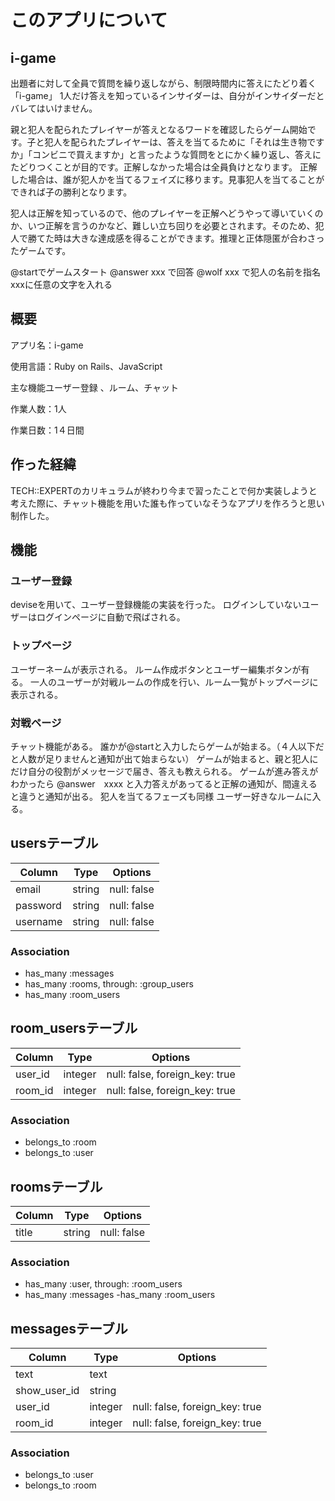 # このアプリについて
## i-game
出題者に対して全員で質問を繰り返しながら、制限時間内に答えにたどり着く「i-game」
1人だけ答えを知っているインサイダーは、自分がインサイダーだとバレてはいけません。

親と犯人を配られたプレイヤーが答えとなるワードを確認したらゲーム開始です。子と犯人を配られたプレイヤーは、答えを当てるために「それは生き物ですか」「コンビニで買えますか」と言ったような質問をとにかく繰り返し、答えにたどりつくことが目的です。正解しなかった場合は全員負けとなります。
正解した場合は、誰が犯人かを当てるフェイズに移ります。見事犯人を当てることができれば子の勝利となります。

犯人は正解を知っているので、他のプレイヤーを正解へどうやって導いていくのか、いつ正解を言うのかなど、難しい立ち回りを必要とされます。そのため、犯人で勝てた時は大きな達成感を得ることができます。推理と正体隠匿が合わさったゲームです。

@startでゲームスタート
@answer xxx で回答
@wolf xxx で犯人の名前を指名
xxxに任意の文字を入れる

## 概要
アプリ名：i-game

使用言語：Ruby on Rails、JavaScript

主な機能ユーザー登録 、ルーム、チャット

作業人数：1人

作業日数：1４日間

## 作った経緯
TECH::EXPERTのカリキュラムが終わり今まで習ったことで何か実装しようと考えた際に、チャット機能を用いた誰も作っていなそうなアプリを作ろうと思い制作した。
## 機能
### ユーザー登録
deviseを用いて、ユーザー登録機能の実装を行った。 ログインしていないユーザーはログインページに自動で飛ばされる。
### トップページ
ユーザーネームが表示される。
ルーム作成ボタンとユーザー編集ボタンが有る。
一人のユーザーが対戦ルームの作成を行い、ルーム一覧がトップページに表示される。
### 対戦ページ
チャット機能がある。
誰かが@startと入力したらゲームが始まる。（４人以下だと人数が足りませんと通知が出て始まらない）
ゲームが始まると、親と犯人にだけ自分の役割がメッセージで届き、答えも教えられる。
ゲームが進み答えがわかったら
@answer　xxxx
と入力答えがあってると正解の通知が、間違えると違うと通知が出る。
犯人を当てるフェーズも同様
ユーザー好きなルームに入る。
## usersテーブル
|Column|Type|Options|
|------|----|-------|
|email|string|null: false|
|password|string|null: false|
|username|string|null: false|
### Association
- has_many :messages
- has_many :rooms, through: :group_users
- has_many :room_users

## room_usersテーブル

|Column|Type|Options|
|------|----|-------|
|user_id|integer|null: false, foreign_key: true|
|room_id|integer|null: false, foreign_key: true|

### Association
- belongs_to :room
- belongs_to :user

## roomsテーブル
|Column|Type|Options|
|------|----|-------|
|title|string|null: false|
### Association
- has_many :user,  through:  :room_users
- has_many  :messages
-has_many :room_users
## messagesテーブル
|Column|Type|Options|
|------|----|-------|
|text|text|
|show_user_id|string|
|user_id|integer|null: false, foreign_key: true|
|room_id|integer|null: false, foreign_key: true|
### Association
- belongs_to :user
- belongs_to :room